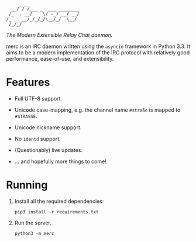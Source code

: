          ____
      __/ / /___ _  ___ ________
     /_  . __/  ' \/ -_) __/ __/
    /_    __/_/_/_/\__/_/  \__/
     /_/_/

_The Modern Extensible Relay Chat daemon._

merc is an IRC daemon written using the `asyncio` framework in Python 3.3. It
aims to be a modern implementation of the IRC protocol with relatively good
performance, ease-of-use, and extensibility.

# Features

 * Full UTF-8 support.

 * Unicode case-mapping, e.g. the channel name `#straße` is mapped to
   `#STRASSE`.

 * Unicode nickname support.

 * No `identd` support.

 * (Questionably) live updates.

 * ... and hopefully more things to come!

# Running

 1. Install all the required dependencies:

        pip3 install -r requirements.txt

 2. Run the server.

        python3 -m merc
